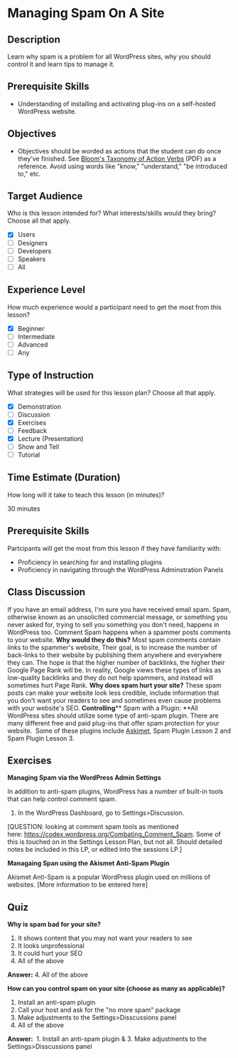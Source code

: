 # Managing Spam On A Site

## Description

Learn why spam is a problem for all WordPress sites, why you should control it and learn tips to manage it.

## Prerequisite Skills

*   Understanding of installing and activating plug-ins on a self-hosted WordPress website.

## Objectives

*   Objectives should be worded as actions that the student can do once they’ve finished. See [Bloom's Taxonomy of Action Verbs](http://www.fresnostate.edu/academics/oie/documents/assesments/Blooms%20Level.pdf) (PDF) as a reference. Avoid using words like "know," "understand," "be introduced to," etc.

## Target Audience

Who is this lesson intended for? What interests/skills would they bring? Choose all that apply.

*  [x] Users
*  [ ] Designers
*  [ ] Developers
*  [ ] Speakers
*  [ ] All

## Experience Level

How much experience would a participant need to get the most from this lesson?

*  [x] Beginner
*  [ ] Intermediate
*  [ ] Advanced
*  [ ] Any

## Type of Instruction
What strategies will be used for this lesson plan? Choose all that apply.

*  [x] Demonstration
*  [ ] Discussion
*  [x] Exercises
*  [ ] Feedback
*  [x] Lecture (Presentation)
*  [ ] Show and Tell
*  [ ] Tutorial

## Time Estimate (Duration)

How long will it take to teach this lesson (in minutes)?

30 minutes

## Prerequisite Skills 
Partcipants will get the most from this lesson if they have familiarity with:

* Proficiency in searching for and installing plugins
* Proficiency in navigating through the WordPress Adminstration Panels



## Class Discussion

If you have an email address, I'm sure you have received email spam. Spam, otherwise known as an unsolicited commercial message, or something you never asked for, trying to sell you something you don't need, happens in WordPress too. Comment Spam happens when a spammer posts comments to your website. **Why would they do this?** Most spam comments contain links to the spammer's website, Their goal, is to increase the number of back-links to their website by publishing them anywhere and everywhere they can. The hope is that the higher number of backlinks, the higher their Google Page Rank will be. In reality, Google views these types of links as low-quality backlinks and they do not help spammers, and instead will sometimes hurt Page Rank. **Why does spam hurt your site?** These spam posts can make your website look less credible, include information that you don't want your readers to see and sometimes even cause problems with your website's SEO. **Controlling**** Spam with a Plugin: **All WordPress sites should utilize some type of anti-spam plugin. There are many different free and paid plug-ins that offer spam protection for your website.  Some of these plugins include [Askimet](https://make.wordpress.org/training/handbook/plugin-lessons/what-is-akismet/), Spam Plugin Lesson 2 and Spam Plugin Lesson 3.

## Exercises

**Managing Spam via the WordPress Admin Settings**

In addition to anti-spam plugins, WordPress has a number of built-in tools that can help control comment spam.

1.  In the WordPress Dashboard, go to Settings>Discussion.

[QUESTION: looking at comment spam tools as mentioned here: https://codex.wordpress.org/Combating_Comment_Spam. Some of this is touched on in the Settings Lesson Plan, but not all. Should detailed notes be included in this LP, or edited into the sessions LP.]

**Managaing Span using the Akismet Anti-Spam Plugin**

Akismet Anti-Spam is a popular WordPress plugin used on millions of websites. [More information to be entered here]

## Quiz

**Why is spam bad for your site?**

1.  It shows content that you may not want your readers to see
2.  It looks unprofessional
3.  It could hurt your SEO
4.  All of the above

**Answer:** 4. All of the above

**How can you control spam on your site (choose as many as applicable)?**

1.  Install an anti-spam plugin
2.  Call your host and ask for the "no more spam" package
3.  Make adjustments to the Settings>Disscussions panel
4.  All of the above

**Answer:**  1. Install an anti-spam plugin & 3. Make adjustments to the Settings>Disscussions panel
